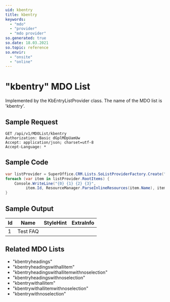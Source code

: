```yaml
---
uid: kbentry
title: kbentry
keywords:
  - "mdo"
  - "provider"
  - "mdo provider"
so.generated: true
so.date: 18.03.2021
so.topic: reference
so.envir:
  - "onsite"
  - "online"
---
```


# "kbentry" MDO List




Implemented by the <see cref="T:SuperOffice.CRM.Lists.KbEntryListProvider">KbEntryListProvider</see> class.
The name of the MDO list is 'kbentry'.




## Sample Request

```http!
GET /api/v1/MDOList/kbentry
Authorization: Basic dGplMDpUamUw
Accept: application/json; charset=utf-8
Accept-Language: *

```

## Sample Code
```cs
var listProvider = SuperOffice.CRM.Lists.SoListProviderFactory.Create("kbentry", forceFlatList: true);
foreach (var item in listProvider.RootItems) {
    Console.WriteLine("{0} {1} {2} {3}", 
         item.Id, ResourceManager.ParseInlineResources(item.Name), item.StyleHint, item.ExtraInfo);
}
```

## Sample Output

|Id   | Name  |StyleHint|ExtraInfo |
| --- | ----- | ------- | -------- |
|1|Test FAQ|||


## Related MDO Lists

* "kbentryheadings"
* "kbentryheadingswithallitem"
* "kbentryheadingswithallitemwithnoselection"
* "kbentryheadingswithnoselection"
* "kbentrywithallitem"
* "kbentrywithallitemwithnoselection"
* "kbentrywithnoselection"
